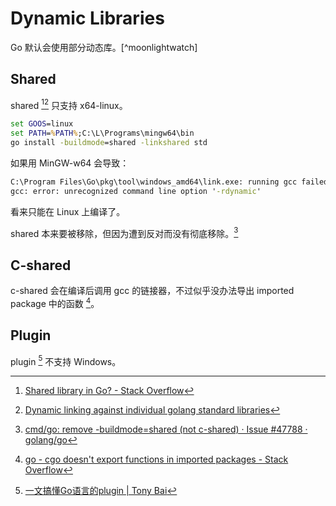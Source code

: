 # Dynamic Libraries
Go 默认会使用部分动态库。[^moonlightwatch]

## Shared
shared [^shared][^shared-individual] 只支持 x64-linux。

```cmd
set GOOS=linux
set PATH=%PATH%;C:\L\Programs\mingw64\bin
go install -buildmode=shared -linkshared std
```
如果用 MinGW-w64 会导致：
```cmd
C:\Program Files\Go\pkg\tool\windows_amd64\link.exe: running gcc failed: exit status 1  
gcc: error: unrecognized command line option '-rdynamic'
```
看来只能在 Linux 上编译了。

shared 本来要被移除，但因为遭到反对而没有彻底移除。[^shared-remove]


[^shared]: [Shared library in Go? - Stack Overflow](https://stackoverflow.com/questions/1757090/shared-library-in-go)
[^shared-individual]: [Dynamic linking against individual golang standard libraries](https://groups.google.com/g/golang-nuts/c/-xrX-lzq-vY)
[^shared-remove]: [cmd/go: remove -buildmode=shared (not c-shared) · Issue #47788 · golang/go](https://github.com/golang/go/issues/47788)


## C-shared
c-shared 会在编译后调用 gcc 的链接器，不过似乎没办法导出 imported package 中的函数 [^cgo-export]。

[^cgo-export]: [go - cgo doesn't export functions in imported packages - Stack Overflow](https://stackoverflow.com/questions/58433624/cgo-doesnt-export-functions-in-imported-packages)


## Plugin
plugin [^plugin] 不支持 Windows。

[^plugin]: [一文搞懂Go语言的plugin | Tony Bai](https://tonybai.com/2021/07/19/understand-go-plugin/)